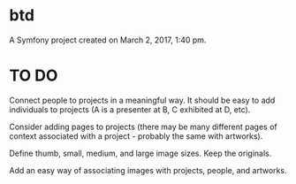 btd
===

A Symfony project created on March 2, 2017, 1:40 pm.

TO DO
=====

Connect people to projects in a meaningful way. It should be easy to add
individuals to projects (A is a presenter at B, C exhibited at D, etc).

Consider adding pages to projects (there may be many different pages of
context associated with a project - probably the same with artworks).

Define thumb, small, medium, and large image sizes. Keep the originals.

Add an easy way of associating images with projects, people, and artworks.